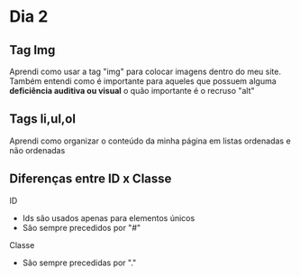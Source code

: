 # Dia 2

## Tag Img
Aprendi como usar a tag "img" para colocar imagens dentro do meu site. Também entendi como é importante para aqueles que possuem alguma
**deficiência auditiva ou visual** o quão importante é o recruso "alt"

## Tags li,ul,ol
Aprendi como organizar o conteúdo da minha página em listas ordenadas e não ordenadas

## Diferenças entre ID x Classe

ID
- Ids são usados apenas para elementos únicos
- São sempre precedidos por "#"

Classe
- São sempre precedidas por "."
